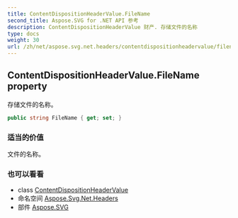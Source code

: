 ```yaml
---
title: ContentDispositionHeaderValue.FileName
second_title: Aspose.SVG for .NET API 参考
description: ContentDispositionHeaderValue 财产. 存储文件的名称
type: docs
weight: 30
url: /zh/net/aspose.svg.net.headers/contentdispositionheadervalue/filename/
---
```

## ContentDispositionHeaderValue.FileName property

存储文件的名称。

```csharp
public string FileName { get; set; }
```

### 适当的价值

文件的名称。

### 也可以看看

* class [ContentDispositionHeaderValue](../)
* 命名空间 [Aspose.Svg.Net.Headers](../../contentdispositionheadervalue/)
* 部件 [Aspose.SVG](../../../)


